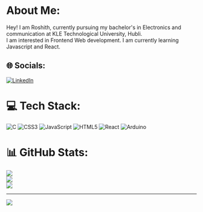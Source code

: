 # About Me:
Hey! I am Roshith, currently pursuing my bachelor's in Electronics and communication at KLE Technological University, Hubli. <br>I am interested in Frontend Web development. I am currently learning Javascript and React. 


## 🌐 Socials:
[![LinkedIn](https://img.shields.io/badge/LinkedIn-%230077B5.svg?logo=linkedin&logoColor=white)](https://linkedin.com/in/roshith-hegde-653308264) 

# 💻 Tech Stack:
![C](https://img.shields.io/badge/c-%2300599C.svg?style=for-the-badge&logo=c&logoColor=white) ![CSS3](https://img.shields.io/badge/css3-%231572B6.svg?style=for-the-badge&logo=css3&logoColor=white) ![JavaScript](https://img.shields.io/badge/javascript-%23323330.svg?style=for-the-badge&logo=javascript&logoColor=%23F7DF1E) ![HTML5](https://img.shields.io/badge/html5-%23E34F26.svg?style=for-the-badge&logo=html5&logoColor=white) ![React](https://img.shields.io/badge/react-%2320232a.svg?style=for-the-badge&logo=react&logoColor=%2361DAFB) ![Arduino](https://img.shields.io/badge/-Arduino-00979D?style=for-the-badge&logo=Arduino&logoColor=white)
# 📊 GitHub Stats:
![](https://github-readme-stats.vercel.app/api?username=RoshithHegde&theme=dark&hide_border=false&include_all_commits=false&count_private=false)<br/>
![](https://github-readme-streak-stats.herokuapp.com/?user=RoshithHegde&theme=dark&hide_border=false)<br/>
![](https://github-readme-stats.vercel.app/api/top-langs/?username=RoshithHegde&theme=dark&hide_border=false&include_all_commits=false&count_private=false&layout=compact)

---
[![](https://visitcount.itsvg.in/api?id=RoshithHegde&icon=0&color=0)](https://visitcount.itsvg.in)

<!-- Proudly created with GPRM ( https://gprm.itsvg.in ) -->
